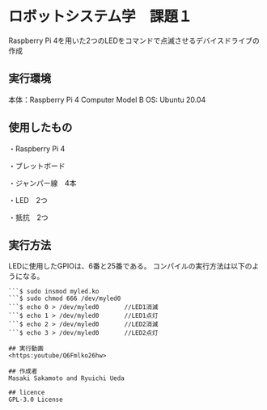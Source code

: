# ロボットシステム学　課題１
Raspberry Pi 4を用いた2つのLEDをコマンドで点滅させるデバイスドライブの作成

## 実行環境
本体：Raspberry Pi 4 Computer Model B
OS: Ubuntu 20.04

## 使用したもの
・Raspberry Pi 4

・ブレットボード

・ジャンパー線　4本

・LED　2つ

・抵抗　2つ

## 実行方法
LEDに使用したGPIOは、6番と25番である。
コンパイルの実行方法は以下のようになる。

```$ make
```$ sudo insmod myled.ko
```$ sudo chmod 666 /dev/myled0
```$ echo 0 > /dev/myled0       //LED1消滅
```$ echo 1 > /dev/myled0       //LED1点灯
```$ echo 2 > /dev/myled0       //LED2消滅
```$ echo 3 > /dev/myled0       //LED2点灯

## 実行動画
<https:youtube/Q6Fmlko26hw>

## 作成者
Masaki Sakamoto and Ryuichi Ueda

## licence
GPL-3.0 License

